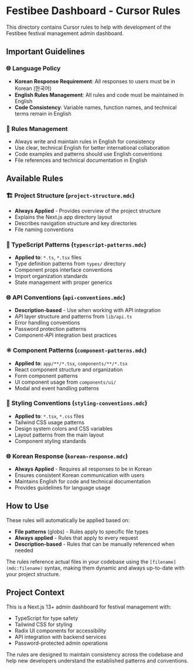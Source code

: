 # Festibee Dashboard - Cursor Rules

This directory contains Cursor rules to help with development of the Festibee festival management admin dashboard.

## Important Guidelines

### 🌐 Language Policy
- **Korean Response Requirement**: All responses to users must be in Korean (한국어)
- **English Rules Management**: All rules and code must be maintained in English
- **Code Consistency**: Variable names, function names, and technical terms remain in English

### 📝 Rules Management
- Always write and maintain rules in English for consistency
- Use clear, technical English for better international collaboration
- Code examples and patterns should use English conventions
- File references and technical documentation in English

## Available Rules

### 🏗️ Project Structure (`project-structure.mdc`)
- **Always Applied** - Provides overview of the project structure
- Explains the Next.js app directory layout
- Describes navigation structure and key directories
- File naming conventions

### 📝 TypeScript Patterns (`typescript-patterns.mdc`)  
- **Applied to**: `*.ts`, `*.tsx` files
- Type definition patterns from `types/` directory
- Component props interface conventions
- Import organization standards
- State management with proper generics

### 🌐 API Conventions (`api-conventions.mdc`)
- **Description-based** - Use when working with API integration
- API layer structure and patterns from `lib/api.ts`
- Error handling conventions
- Password protection patterns
- Component-API integration best practices

### ⚛️ Component Patterns (`component-patterns.mdc`)
- **Applied to**: `app/**/*.tsx`, `components/**/*.tsx`
- React component structure and organization
- Form component patterns
- UI component usage from `components/ui/`
- Modal and event handling patterns

### 🎨 Styling Conventions (`styling-conventions.mdc`)
- **Applied to**: `*.tsx`, `*.css` files
- Tailwind CSS usage patterns
- Design system colors and CSS variables
- Layout patterns from the main layout
- Component styling standards

### 🌐 Korean Response (`korean-response.mdc`)
- **Always Applied** - Requires all responses to be in Korean
- Ensures consistent Korean communication with users
- Maintains English for code and technical documentation
- Provides guidelines for language usage

## How to Use

These rules will automatically be applied based on:
- **File patterns** (globs) - Rules apply to specific file types
- **Always applied** - Rules that apply to every request
- **Description-based** - Rules that can be manually referenced when needed

The rules reference actual files in your codebase using the `[filename](mdc:filename)` syntax, making them dynamic and always up-to-date with your project structure.

## Project Context

This is a Next.js 13+ admin dashboard for festival management with:
- TypeScript for type safety
- Tailwind CSS for styling  
- Radix UI components for accessibility
- API integration with backend services
- Password-protected admin operations

The rules are designed to maintain consistency across the codebase and help new developers understand the established patterns and conventions.